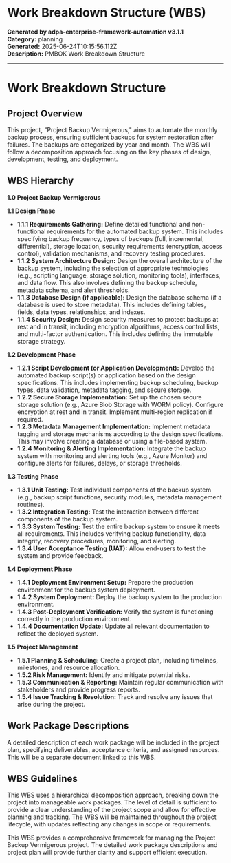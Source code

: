 # Work Breakdown Structure (WBS)

**Generated by adpa-enterprise-framework-automation v3.1.1**  
**Category:** planning  
**Generated:** 2025-06-24T10:15:56.112Z  
**Description:** PMBOK Work Breakdown Structure

---

# Work Breakdown Structure

## Project Overview

This project, "Project Backup Vermigerous," aims to automate the monthly backup process, ensuring sufficient backups for system restoration after failures.  The backups are categorized by year and month. The WBS will follow a decomposition approach focusing on the key phases of design, development, testing, and deployment.

## WBS Hierarchy

**1.0 Project Backup Vermigerous**

**1.1 Design Phase**

* **1.1.1 Requirements Gathering:** Define detailed functional and non-functional requirements for the automated backup system.  This includes specifying backup frequency, types of backups (full, incremental, differential), storage location, security requirements (encryption, access control), validation mechanisms, and recovery testing procedures.
* **1.1.2 System Architecture Design:** Design the overall architecture of the backup system, including the selection of appropriate technologies (e.g., scripting language, storage solution, monitoring tools), interfaces, and data flow.  This also involves defining the backup schedule, metadata schema, and alert thresholds.
* **1.1.3 Database Design (if applicable):**  Design the database schema (if a database is used to store metadata). This includes defining tables, fields, data types, relationships, and indexes.
* **1.1.4 Security Design:** Design security measures to protect backups at rest and in transit, including encryption algorithms, access control lists, and multi-factor authentication.  This includes defining the immutable storage strategy.

**1.2 Development Phase**

* **1.2.1 Script Development (or Application Development):** Develop the automated backup script(s) or application based on the design specifications. This includes implementing backup scheduling, backup types, data validation, metadata tagging, and secure storage.
* **1.2.2 Secure Storage Implementation:** Set up the chosen secure storage solution (e.g., Azure Blob Storage with WORM policy). Configure encryption at rest and in transit. Implement multi-region replication if required.
* **1.2.3 Metadata Management Implementation:** Implement metadata tagging and storage mechanisms according to the design specifications. This may involve creating a database or using a file-based system.
* **1.2.4 Monitoring & Alerting Implementation:** Integrate the backup system with monitoring and alerting tools (e.g., Azure Monitor) and configure alerts for failures, delays, or storage thresholds.

**1.3 Testing Phase**

* **1.3.1 Unit Testing:** Test individual components of the backup system (e.g., backup script functions, security modules, metadata management routines).
* **1.3.2 Integration Testing:** Test the interaction between different components of the backup system.
* **1.3.3 System Testing:** Test the entire backup system to ensure it meets all requirements. This includes verifying backup functionality, data integrity, recovery procedures, monitoring, and alerting.
* **1.3.4 User Acceptance Testing (UAT):** Allow end-users to test the system and provide feedback.

**1.4 Deployment Phase**

* **1.4.1 Deployment Environment Setup:** Prepare the production environment for the backup system deployment.
* **1.4.2 System Deployment:** Deploy the backup system to the production environment.
* **1.4.3 Post-Deployment Verification:** Verify the system is functioning correctly in the production environment.
* **1.4.4 Documentation Update:** Update all relevant documentation to reflect the deployed system.


**1.5 Project Management**

* **1.5.1 Planning & Scheduling:** Create a project plan, including timelines, milestones, and resource allocation.
* **1.5.2 Risk Management:** Identify and mitigate potential risks.
* **1.5.3 Communication & Reporting:** Maintain regular communication with stakeholders and provide progress reports.
* **1.5.4 Issue Tracking & Resolution:** Track and resolve any issues that arise during the project.


## Work Package Descriptions

A detailed description of each work package will be included in the project plan, specifying deliverables, acceptance criteria, and assigned resources.  This will be a separate document linked to this WBS.

## WBS Guidelines

This WBS uses a hierarchical decomposition approach, breaking down the project into manageable work packages.  The level of detail is sufficient to provide a clear understanding of the project scope and allow for effective planning and tracking.  The WBS will be maintained throughout the project lifecycle, with updates reflecting any changes in scope or requirements.


This WBS provides a comprehensive framework for managing the Project Backup Vermigerous project.  The detailed work package descriptions and project plan will provide further clarity and support efficient execution.
